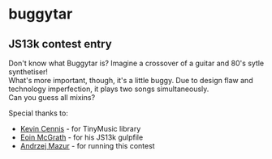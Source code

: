 # buggytar
## JS13k contest entry

Don't know what Buggytar is? Imagine a crossover of a guitar and 80's sytle synthetiser!  
What's more important, though, it's a little buggy. Due to design flaw and technology imperfection, it plays two songs simultaneously.  
Can you guess all mixins?


Special thanks to:
* [Kevin Cennis](https://github.com/kevincennis) - for TinyMusic library
* [Eoin McGrath](https://github.com/eoinmcg) - for his JS13k gulpfile
* [Andrzej Mazur](https://github.com/end3r) - for running this contest
